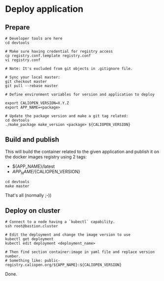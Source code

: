Deploy application
==================

Prepare
-------

```
# Developer tools are here
cd devtools

# Make sure having credential for registry access
cp registry.conf.template registry.conf
vi registry.conf

# Note: It's excluded from git objects in .gitignore file.

# Sync your local master:
git checkout master
git pull --rebase master

# Define environment variables for version and application to deploy

export CALIOPEN_VERSION=X.Y.Z
export APP_NAME=<package>

# Update the package version and make a git tag related:
cd devtools
./make_package make_version <package> ${CALIOPEN_VERSION}

```

Build and publish
-----------------

This will build the container related to the given application and publish it on the docker images registry using 2 tags:
- ${APP_NAME}/latest
- ${APP_NAME}/${CALIOPEN_VERSION}

```
cd devtools
make master
```

That's all (normally ;-))

Deploy on cluster
-----------------

```
# Connect to a node having a `kubectl` capability.
ssh root@bastion.cluster

# Edit the deployment and change the image version to use
kubectl get deployment
kubectl edit deployment <deployment_name>

# Then find section container:image in yaml file and replace version number.
# Something like: public-registry.caliopen.org/${APP_NAME}:${CALIOPEN_VERSION}

```

Done.
